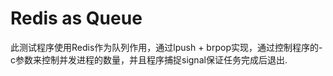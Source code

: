 # Redis as Queue

此测试程序使用Redis作为队列作用，通过lpush + brpop实现，通过控制程序的-c参数来控制并发进程的数量，并且程序捕捉signal保证任务完成后退出.
